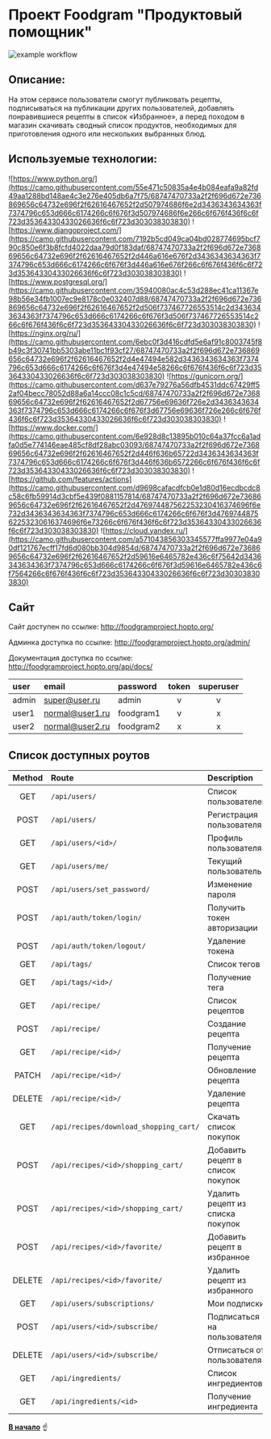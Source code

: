 <a id="anchor"></a>
# Проект Foodgram "Продуктовый помощник"
![example workflow](https://github.com/ase77/yamdb_final/actions/workflows/yamdb_workflow.yml/badge.svg)
## Описание:
На этом сервисе пользователи смогут публиковать рецепты, подписываться на публикации других пользователей, добавлять понравившиеся рецепты в список «Избранное», а перед походом в магазин скачивать сводный список продуктов, необходимых для приготовления одного или нескольких выбранных блюд.
## Используемые технологии:
![https://www.python.org/](https://camo.githubusercontent.com/55e471c50835a4e4b084eafa9a82fd49aa1288bd148ae4c3e276e405db6a7f75/68747470733a2f2f696d672e736869656c64732e696f2f62616467652f2d507974686f6e2d3436343634363f7374796c653d666c6174266c6f676f3d507974686f6e266c6f676f436f6c6f723d35364330433026636f6c6f723d303038303830)
![https://www.djangoproject.com/](https://camo.githubusercontent.com/7192b5cd049ca04bd028774695bcf790c850e6f3b8fcfd4022daa79d0f183daf/68747470733a2f2f696d672e736869656c64732e696f2f62616467652f2d446a616e676f2d3436343634363f7374796c653d666c6174266c6f676f3d446a616e676f266c6f676f436f6c6f723d35364330433026636f6c6f723d303038303830)
![https://www.postgresql.org/](https://camo.githubusercontent.com/35940080ac4c53d288ec41ca11367e98b56e34fb1007ec9e8178c0e032407d88/68747470733a2f2f696d672e736869656c64732e696f2f62616467652f2d506f737467726553514c2d3436343634363f7374796c653d666c6174266c6f676f3d506f737467726553514c266c6f676f436f6c6f723d35364330433026636f6c6f723d303038303830)
![https://nginx.org/ru/](https://camo.githubusercontent.com/6ebc0f3d416cdfd5e6af91c8003745f8b49c3f30741bb5303abe11bc1f93cf27/68747470733a2f2f696d672e736869656c64732e696f2f62616467652f2d4e47494e582d3436343634363f7374796c653d666c6174266c6f676f3d4e47494e58266c6f676f436f6c6f723d35364330433026636f6c6f723d303038303830)
![https://gunicorn.org/](https://camo.githubusercontent.com/d637e79276a56dfb4531ddc67429ff52af04becc78052d88a6a14ccc08c1c5cd/68747470733a2f2f696d672e736869656c64732e696f2f62616467652f2d67756e69636f726e2d3436343634363f7374796c653d666c6174266c6f676f3d67756e69636f726e266c6f676f436f6c6f723d35364330433026636f6c6f723d303038303830)
![https://www.docker.com/](https://camo.githubusercontent.com/6e928d8c13895b010c64a37fcc6a1adfa0d5e774146eae485cf8df28abc03093/68747470733a2f2f696d672e736869656c64732e696f2f62616467652f2d446f636b65722d3436343634363f7374796c653d666c6174266c6f676f3d446f636b6572266c6f676f436f6c6f723d35364330433026636f6c6f723d303038303830)
![https://github.com/features/actions](https://camo.githubusercontent.com/d9698cafacdfcb0e1d80d16ecdbcdc8c58c6fb59914d3cbf5e439f0881157814/68747470733a2f2f696d672e736869656c64732e696f2f62616467652f2d476974487562253230416374696f6e732d3436343634363f7374796c653d666c6174266c6f676f3d476974487562253230616374696f6e73266c6f676f436f6c6f723d35364330433026636f6c6f723d303038303830)
![https://cloud.yandex.ru/](https://camo.githubusercontent.com/a571043856303345577ffa9977e04a90df121767ecff17fd6d080bb304d9854d/68747470733a2f2f696d672e736869656c64732e696f2f62616467652f2d59616e6465782e436c6f75642d3436343634363f7374796c653d666c6174266c6f676f3d59616e6465782e436c6f7564266c6f676f436f6c6f723d35364330433026636f6c6f723d303038303830)

## Сайт

Сайт доступен по ссылке: http://foodgramproject.hopto.org/

Админка доступка по ссылке: http://foodgramproject.hopto.org/admin/

Документация доступка по ссылке: http://foodgramproject.hopto.org/api/docs/

| user  | email           | password  | token | superuser |
 :----- | :-------------- | :-------- | :---: | :-------: |
| admin | super@user.ru   | admin     |   v   |     v     |
| user1 | normal@user1.ru | foodgram1 |   v   |     х     |
| user2 | normal@user2.ru | foodgram2 |   х   |     х     |


## Список доступных роутов
| Method| Route | Description |
  :--------:  | :--- | :---- |
| GET | `/api/users/` | Список пользователей |
| POST | `/api/users/` | Регистрация пользователя |
| GET | `/api/users/<id>/` | Профиль пользователя |
| GET | `/api/users/me/` | Текущий пользователь |
| POST | `/api/users/set_password/` | Изменение пароля |
| POST | `/api/auth/token/login/` | Получить токен авторизации |
| POST | `/api/auth/token/logout/` | Удаление токена |
| GET | `/api/tags/` | Cписок тегов |
| GET | `/api/tags/<id>/` | Получение тега |
| GET | `/api/recipe/` | Список рецептов |
| POST | `/api/recipe/` | Создание рецепта |
| GET | `/api/recipe/<id>/` | Получение рецепта |
| PATCH | `/api/recipe/<id>/` | Обновление рецепта |
| DELETE | `/api/recipe/<id>/` | Удаление рецепта |
| GET | `/api/recipes/download_shopping_cart/` | Скачать список покупок |
| POST | `/api/recipes/<id>/shopping_cart/` | Добавить рецепт в список покупок |
| POST | `/api/recipes/<id>/shopping_cart/` | Удалить рецепт из списка покупок |
| POST | `/api/recipes/<id>/favorite/` | Добавить рецепт в избранное |
| DELETE | `/api/recipes/<id>/favorite/` | Удалить рецепт из избранного |
| GET | `/api/users/subscriptions/` | Мои подписки |
| POST | `/api/users/<id>/subscribe/` | Подписаться на пользователя |
| DELETE | `/api/users/<id>/subscribe/` | Отписаться от пользователя |
| GET | `/api/ingredients/` | Список ингредиентов |
| GET | `/api/ingredients/<id>` | Получение ингредиента |

[__В начало__](#anchor) :point_up:
